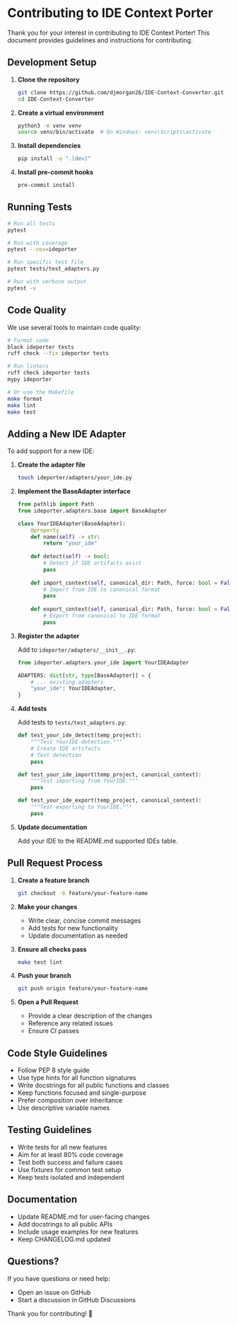# Contributing to IDE Context Porter

Thank you for your interest in contributing to IDE Context Porter! This document provides guidelines and instructions for contributing.

## Development Setup

1. **Clone the repository**
   ```bash
   git clone https://github.com/djmorgan26/IDE-Context-Converter.git
   cd IDE-Context-Converter
   ```

2. **Create a virtual environment**
   ```bash
   python3 -m venv venv
   source venv/bin/activate  # On Windows: venv\Scripts\activate
   ```

3. **Install dependencies**
   ```bash
   pip install -e ".[dev]"
   ```

4. **Install pre-commit hooks**
   ```bash
   pre-commit install
   ```

## Running Tests

```bash
# Run all tests
pytest

# Run with coverage
pytest --cov=ideporter

# Run specific test file
pytest tests/test_adapters.py

# Run with verbose output
pytest -v
```

## Code Quality

We use several tools to maintain code quality:

```bash
# Format code
black ideporter tests
ruff check --fix ideporter tests

# Run linters
ruff check ideporter tests
mypy ideporter

# Or use the Makefile
make format
make lint
make test
```

## Adding a New IDE Adapter

To add support for a new IDE:

1. **Create the adapter file**
   ```bash
   touch ideporter/adapters/your_ide.py
   ```

2. **Implement the BaseAdapter interface**
   ```python
   from pathlib import Path
   from ideporter.adapters.base import BaseAdapter
   
   class YourIDEAdapter(BaseAdapter):
       @property
       def name(self) -> str:
           return "your_ide"
       
       def detect(self) -> bool:
           # Detect if IDE artifacts exist
           pass
       
       def import_context(self, canonical_dir: Path, force: bool = False, dry_run: bool = False) -> None:
           # Import from IDE to canonical format
           pass
       
       def export_context(self, canonical_dir: Path, force: bool = False, dry_run: bool = False) -> None:
           # Export from canonical to IDE format
           pass
   ```

3. **Register the adapter**
   
   Add to `ideporter/adapters/__init__.py`:
   ```python
   from ideporter.adapters.your_ide import YourIDEAdapter
   
   ADAPTERS: dict[str, type[BaseAdapter]] = {
       # ... existing adapters
       "your_ide": YourIDEAdapter,
   }
   ```

4. **Add tests**
   
   Add tests to `tests/test_adapters.py`:
   ```python
   def test_your_ide_detect(temp_project):
       """Test YourIDE detection."""
       # Create IDE artifacts
       # Test detection
       pass
   
   def test_your_ide_import(temp_project, canonical_context):
       """Test importing from YourIDE."""
       pass
   
   def test_your_ide_export(temp_project, canonical_context):
       """Test exporting to YourIDE."""
       pass
   ```

5. **Update documentation**
   
   Add your IDE to the README.md supported IDEs table.

## Pull Request Process

1. **Create a feature branch**
   ```bash
   git checkout -b feature/your-feature-name
   ```

2. **Make your changes**
   - Write clear, concise commit messages
   - Add tests for new functionality
   - Update documentation as needed

3. **Ensure all checks pass**
   ```bash
   make test lint
   ```

4. **Push your branch**
   ```bash
   git push origin feature/your-feature-name
   ```

5. **Open a Pull Request**
   - Provide a clear description of the changes
   - Reference any related issues
   - Ensure CI passes

## Code Style Guidelines

- Follow PEP 8 style guide
- Use type hints for all function signatures
- Write docstrings for all public functions and classes
- Keep functions focused and single-purpose
- Prefer composition over inheritance
- Use descriptive variable names

## Testing Guidelines

- Write tests for all new features
- Aim for at least 80% code coverage
- Test both success and failure cases
- Use fixtures for common test setup
- Keep tests isolated and independent

## Documentation

- Update README.md for user-facing changes
- Add docstrings to all public APIs
- Include usage examples for new features
- Keep CHANGELOG.md updated

## Questions?

If you have questions or need help:
- Open an issue on GitHub
- Start a discussion in GitHub Discussions

Thank you for contributing! 🎉
